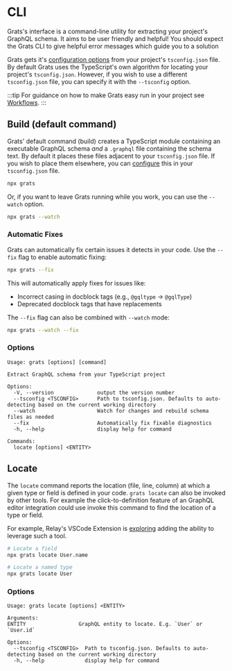 # CLI

Grats's interface is a command-line utility for extracting your project's GraphQL schema. It aims to be user friendly and helpful! You should expect the Grats CLI to give helpful error messages which guide you to a solution

Grats gets it's [configuration options](./03-configuration.md) from your project's `tsconfig.json` file. By default Grats uses the TypeScript's own algorithm for locating your project's `tsconfig.json`. However, if you wish to use a different `tsconfig.json` file, you can specify it with the `--tsconfig` option.

:::tip
For guidance on how to make Grats easy run in your project see [Workflows](../05-guides/01-workflows.md).
:::

## Build (default command)

Grats' default command (build) creates a TypeScript module containing an executable GraphQL schema _and_ a `.graphql` file containing the schema text. By default it places these files adjacent to your `tsconfig.json` file. If you wish to place them elsewhere, you can [configure](./03-configuration.md) this in your `tsconfig.json` file.

```bash
npx grats
```

Or, if you want to leave Grats running while you work, you can use the `--watch` option.

```bash
npx grats --watch
```

### Automatic Fixes

Grats can automatically fix certain issues it detects in your code. Use the `--fix` flag to enable automatic fixing:

```bash
npx grats --fix
```

This will automatically apply fixes for issues like:

- Incorrect casing in docblock tags (e.g., `@gqltype` → `@gqlType`)
- Deprecated docblock tags that have replacements

The `--fix` flag can also be combined with `--watch` mode:

```bash
npx grats --watch --fix
```

### Options

```
Usage: grats [options] [command]

Extract GraphQL schema from your TypeScript project

Options:
  -V, --version              output the version number
  --tsconfig <TSCONFIG>      Path to tsconfig.json. Defaults to auto-detecting based on the current working directory
  --watch                    Watch for changes and rebuild schema files as needed
  --fix                      Automatically fix fixable diagnostics
  -h, --help                 display help for command

Commands:
  locate [options] <ENTITY>
```

## Locate

The `locate` command reports the location (file, line, column) at which a given type or field is defined in your code. `grats locate` can also be invoked by other tools. For example the click-to-definition feature of an GraphQL editor integration could use invoke this command to find the location of a type or field.

For example, Relay's VSCode Extension is [exploring](https://github.com/facebook/relay/pull/4434) adding the ability to leverage such a tool.

```bash
# Locate a field
npx grats locate User.name

# Locate a named type
npx grats locate User
```

### Options

```
Usage: grats locate [options] <ENTITY>

Arguments:
ENTITY                 GraphQL entity to locate. E.g. `User` or `User.id`

Options:
  --tsconfig <TSCONFIG>  Path to tsconfig.json. Defaults to auto-detecting based on the current working directory
  -h, --help             display help for command
```
